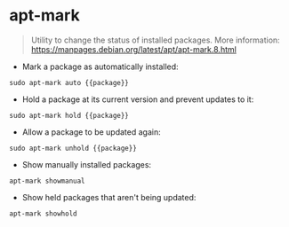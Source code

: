 # apt-mark

> Utility to change the status of installed packages.
> More information: <https://manpages.debian.org/latest/apt/apt-mark.8.html>

- Mark a package as automatically installed:

`sudo apt-mark auto {{package}}`

- Hold a package at its current version and prevent updates to it:

`sudo apt-mark hold {{package}}`

- Allow a package to be updated again:

`sudo apt-mark unhold {{package}}`

- Show manually installed packages:

`apt-mark showmanual`

- Show held packages that aren't being updated:

`apt-mark showhold`
